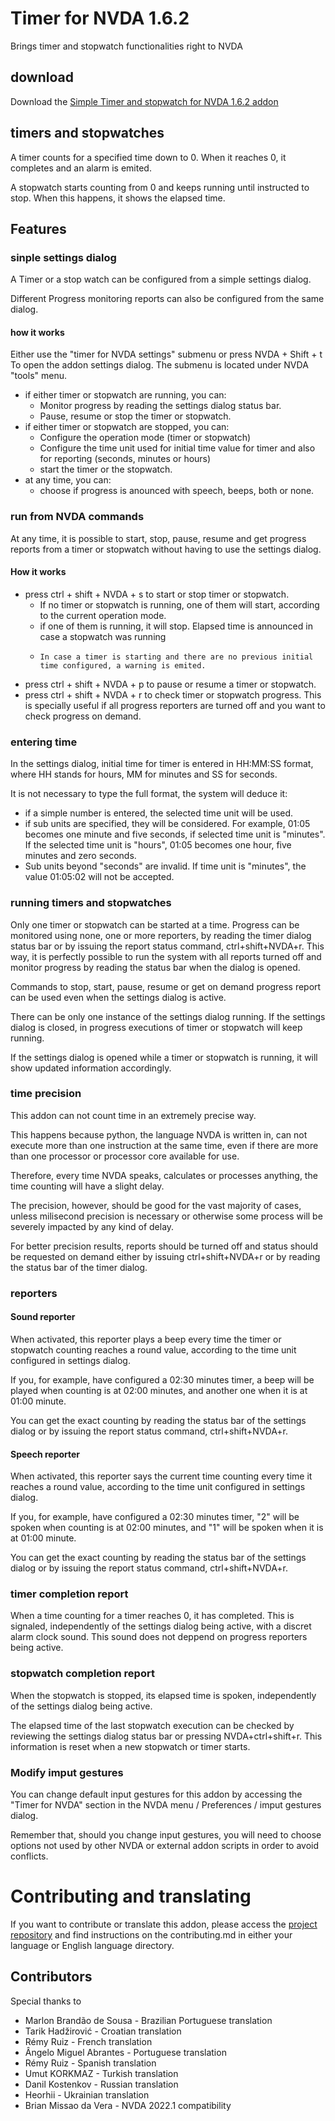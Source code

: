 # Timer for NVDA 1.6.2
Brings timer and stopwatch functionalities right to NVDA

## download

Download the [ Simple Timer and stopwatch for NVDA 1.6.2 addon](https://github.com/marlon-sousa/TimerForNVDA/releases/download/1.6.2/TimerForNVDA-1.6.2.nvda-addon)

## timers and stopwatches

A timer counts for a specified time down to 0. When it reaches 0, it completes and an alarm is emited.

A stopwatch starts counting from 0 and keeps running until instructed to stop. When this happens, it shows the elapsed time.

## Features

### sinple settings dialog

A Timer or a stop watch can be configured from a simple settings dialog.

Different Progress monitoring reports  can also be configured from the same dialog.

#### how it works

Either use the "timer for NVDA settings" submenu  or press NVDA + Shift + t To open the addon settings dialog.
The submenu is located under NVDA "tools" menu.

* if either timer or stopwatch are running, you can:
    * Monitor progress by reading the settings dialog status bar.
    * Pause, resume or stop the timer or stopwatch.
* if either timer or stopwatch are stopped, you can:
    * Configure the operation mode (timer or stopwatch)
    * Configure  the time unit used for initial time value  for timer and also for reporting (seconds, minutes or hours)
    * start the timer or the stopwatch.
* at any time, you can:
    * choose if progress is anounced with speech, beeps, both or none.

### run from NVDA commands

At any time, it is possible to start, stop, pause, resume and get progress reports from a timer or stopwatch without having to use the settings dialog.

#### How it works

* press ctrl + shift + NVDA + s to start or stop timer or stopwatch.
    * If no timer or stopwatch is running, one of them will start, according to the current operation mode.
    * if one of them is running, it will stop. Elapsed time is announced in case a stopwatch was running
    *     In case a timer is starting and there are no previous initial time configured, a warning is emited.
* press ctrl + shift + NVDA + p to pause or resume a timer or stopwatch.
* press ctrl + shift + NVDA + r to check timer or stopwatch progress. This is specially useful if all progress reporters are turned off and you want to check progress on demand.

### entering time

In the settings dialog, initial time for timer is entered in HH:MM:SS format, where HH stands for hours, MM for minutes and SS for seconds.

It is not necessary to type the full format, the system will deduce it:

* if a simple number is entered, the selected time unit will be used.
* if sub units are specified, they will be considered. For example, 01:05 becomes one minute and five seconds, if selected time unit is "minutes".
If the selected time unit is "hours", 01:05 becomes one hour, five minutes and zero seconds.
* Sub units beyond "seconds" are invalid. If time unit is "minutes", the value 01:05:02 will not be accepted.

### running timers and stopwatches

Only one timer or stopwatch can be started at a time.
Progress can be monitored using none, one or more reporters, by reading the timer dialog status bar or by issuing the report status command, ctrl+shift+NVDA+r.
This way, it is perfectly possible to run the system with all reports turned off and monitor progress by reading the status bar when the dialog is opened.

Commands to stop, start, pause, resume or get on demand progress report can be used even when the settings dialog is active.

There can be only one instance of the settings dialog running. If the settings dialog is closed, in progress executions of timer or stopwatch will keep running.

If the settings dialog is opened while a timer or stopwatch is running, it will show updated information accordingly.

### time precision

This addon can not count time in an extremely precise way.

This happens because python, the language NVDA is written in, can not execute more than one instruction at the same time, even if there are more than one processor or processor core available for use.

Therefore, every time NVDA speaks, calculates or processes anything, the time counting will have a slight delay.

The precision, however, should be good for the vast majority of cases, unless milisecond precision is necessary or otherwise some process will be severely impacted by any kind of delay.

For better precision results, reports should be turned off and status should be requested on demand either by issuing ctrl+shift+NVDA+r or by reading the status bar of the timer dialog.

### reporters

#### Sound reporter

When activated, this reporter plays a beep every time the timer or stopwatch counting reaches a round value, according to the time unit configured  in settings dialog.

If you, for example, have configured a 02:30 minutes timer, a beep will be played when counting is at 02:00 minutes, and another one when it is at 01:00 minute.

You can get the exact counting by reading the status bar of the settings dialog or by issuing the report status command, ctrl+shift+NVDA+r.

#### Speech reporter

When activated, this reporter says the current time counting every time it reaches a round value, according to the time unit configured  in settings dialog.

If you, for example, have configured a 02:30 minutes timer, "2" will be spoken when counting is at 02:00 minutes, and "1" will be spoken when it is at 01:00 minute.

You can get the exact counting by reading the status bar of the settings dialog or by issuing the report status command, ctrl+shift+NVDA+r.

### timer completion report

When a time counting for a timer reaches 0, it has completed. This is signaled, independently of the settings dialog being active, with a discret alarm clock sound. This sound does not deppend on progress reporters being active.

### stopwatch completion report

When the stopwatch is stopped, its elapsed time is spoken, independently of the settings dialog being active.

The elapsed time of the last stopwatch execution can be checked by reviewing the settings dialog status bar or pressing NVDA+ctrl+shift+r. This information is reset when a new stopwatch or timer starts.

### Modify imput gestures

You can change default input gestures for this addon by accessing the "Timer for NVDA" section in the NVDA menu / Preferences / imput gestures dialog.

Remember that, should you change input gestures, you will need to choose options not used by other NVDA or external addon scripts in order to avoid conflicts.

# Contributing and translating

If you want to contribute or translate this addon, please access the [project repository](https://github.com/marlon-sousa/TimerForNVDA) and find instructions on the contributing.md in either your language or English language directory.

## Contributors

Special thanks to

* Marlon Brandão de Sousa - Brazilian Portuguese translation
* Tarik Hadžirović - Croatian translation
* Rémy Ruiz - French translation
* Ângelo Miguel Abrantes - Portuguese translation
* Rémy Ruiz - Spanish translation
* Umut KORKMAZ - Turkish translation
* Danil Kostenkov - Russian translation
* Heorhii - Ukrainian translation
* Brian Missao da Vera - NVDA 2022.1 compatibility
